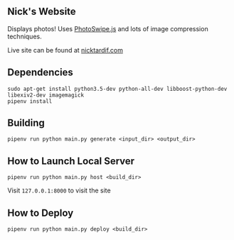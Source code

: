 ## Nick's Website
Displays photos! Uses [PhotoSwipe.js](http://www.photoswipe.com) and lots of image compression techniques.

Live site can be found at [nicktardif.com](http://www.nicktardif.com)

## Dependencies
```
sudo apt-get install python3.5-dev python-all-dev libboost-python-dev libexiv2-dev imagemagick
pipenv install
```

## Building
```
pipenv run python main.py generate <input_dir> <output_dir>
```

## How to Launch Local Server
```
pipenv run python main.py host <build_dir>
```
Visit `127.0.0.1:8000` to visit the site

## How to Deploy
```
pipenv run python main.py deploy <build_dir>
```
